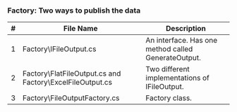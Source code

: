 ### Factory: Two ways to publish the data
| # |File Name | Description 
| ---| ---  | ---           
| 1 | Factory\IFileOutput.cs| An interface. Has one method called GenerateOutput.
| 2 | Factory\FlatFileOutput.cs and Factory\ExcelFileOutput.cs| Two different implementations of IFileOutput.
| 3 | Factory\FileOutputFactory.cs| Factory class.



